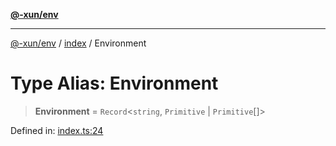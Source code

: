[**@-xun/env**](../../README.md)

***

[@-xun/env](../../README.md) / [index](../README.md) / Environment

# Type Alias: Environment

> **Environment** = `Record`\<`string`, `Primitive` \| `Primitive`[]\>

Defined in: [index.ts:24](https://github.com/Xunnamius/api-utils/blob/89abbe6937ec39fc9d2eb19430d0e8d5b1321810/packages/env/src/index.ts#L24)
